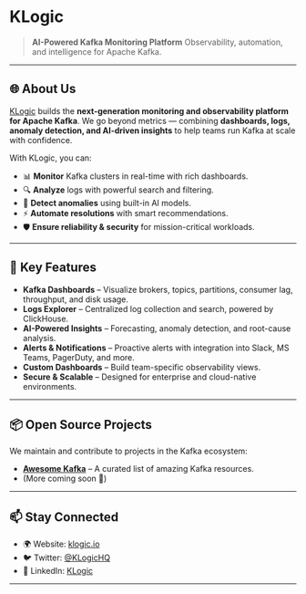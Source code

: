 # KLogic

> **AI-Powered Kafka Monitoring Platform**
> Observability, automation, and intelligence for Apache Kafka.

---

## 🌐 About Us

[KLogic](https://klogic.io) builds the **next-generation monitoring and observability platform for Apache Kafka**.
We go beyond metrics — combining **dashboards, logs, anomaly detection, and AI-driven insights** to help teams run Kafka at scale with confidence.

With KLogic, you can:
- 📊 **Monitor** Kafka clusters in real-time with rich dashboards.
- 🔍 **Analyze** logs with powerful search and filtering.
- 🤖 **Detect anomalies** using built-in AI models.
- ⚡ **Automate resolutions** with smart recommendations.
- 🛡️ **Ensure reliability & security** for mission-critical workloads.

---

## 🚀 Key Features

- **Kafka Dashboards** – Visualize brokers, topics, partitions, consumer lag, throughput, and disk usage.
- **Logs Explorer** – Centralized log collection and search, powered by ClickHouse.
- **AI-Powered Insights** – Forecasting, anomaly detection, and root-cause analysis.
- **Alerts & Notifications** – Proactive alerts with integration into Slack, MS Teams, PagerDuty, and more.
- **Custom Dashboards** – Build team-specific observability views.
- **Secure & Scalable** – Designed for enterprise and cloud-native environments.

---

## 📦 Open Source Projects

We maintain and contribute to projects in the Kafka ecosystem:

- [**Awesome Kafka**](https://github.com/KLogicHQ/awesome-kafka) – A curated list of amazing Kafka resources.
- (More coming soon 🚧)

---

## 📫 Stay Connected

- 🌍 Website: [klogic.io](https://klogic.io)
- 🐦 Twitter: [@KLogicHQ](https://twitter.com/KLogicHQ)
- 💼 LinkedIn: [KLogic](https://linkedin.com/company/klogic)

---

